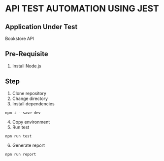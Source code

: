 # API TEST AUTOMATION USING JEST

## Application Under Test
Bookstore API

## Pre-Requisite
1. Install Node.js

## Step
1. Clone repository
2. Change directory
3. Install dependencies
```
npm i --save-dev
```
4. Copy environment
5. Run test
```
npm run test
```
6. Generate report
```
npm run report
```